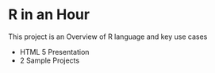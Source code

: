 # R in an Hour
This project is an Overview of R language and key use cases
- HTML 5 Presentation
- 2 Sample Projects
